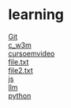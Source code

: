 # learning 
<a href='https://gabrielryanft.github.io/learning/Git/' target='_blank' rel='next'>Git</a><br/>
<a href='https://gabrielryanft.github.io/learning/c_w3m/' target='_blank' rel='next'>c_w3m</a><br/>
<a href='https://gabrielryanft.github.io/learning/cursoemvideo/' target='_blank' rel='next'>cursoemvideo</a><br/>
<a href='https://gabrielryanft.github.io/learning/file.txt' target='_blank' rel='next'>file.txt</a><br/>
<a href='https://gabrielryanft.github.io/learning/file2.txt' target='_blank' rel='next'>file2.txt</a><br/>
<a href='https://gabrielryanft.github.io/learning/js/' target='_blank' rel='next'>js</a><br/>
<a href='https://gabrielryanft.github.io/learning/llm/' target='_blank' rel='next'>llm</a><br/>
<a href='https://gabrielryanft.github.io/learning/python/' target='_blank' rel='next'>python</a><br/>
